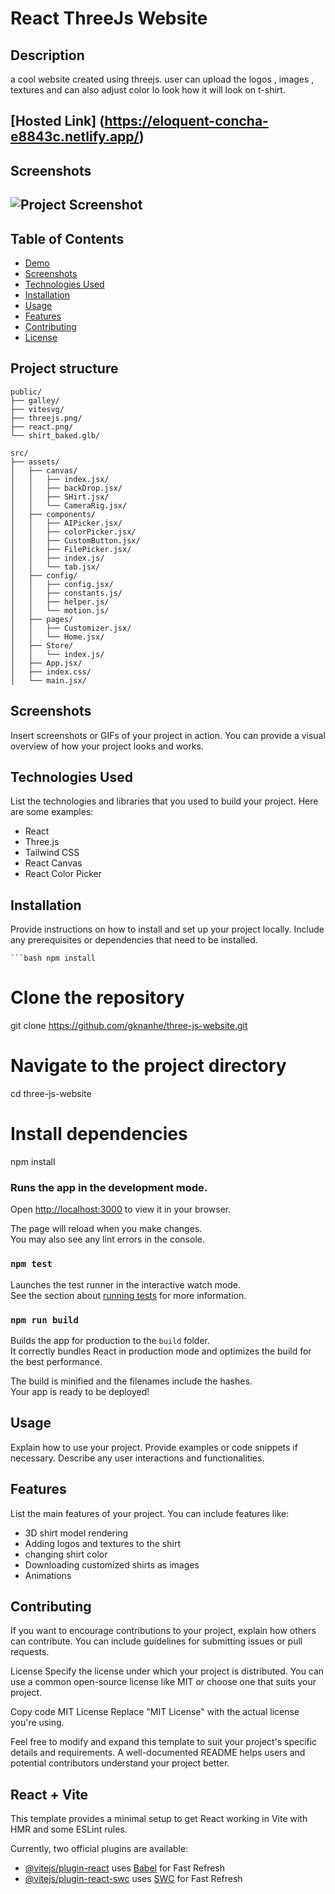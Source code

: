 # React ThreeJs Website

## Description

a cool website created using threejs. user can upload the logos , images , textures and can also adjust color lo look how it will look on t-shirt. 

## [Hosted Link] (https://eloquent-concha-e8843c.netlify.app/)
## Screenshots 

## ![Project Screenshot](https://drive.google.com/uc?export=view&id=18WHDqFnx2lgl4EMMZmy0XTlvkpeKJzWC)



## Table of Contents

- [Demo](#demo)
- [Screenshots](#screenshots)
- [Technologies Used](#technologies-used)
- [Installation](#installation)
- [Usage](#usage)
- [Features](#features)
- [Contributing](#contributing)
- [License](#license)



## Project structure

    public/
    ├── galley/
    ├── vitesvg/
    ├── threejs.png/
    ├── react.png/
    └── shirt_baked.glb/
    
    src/
    ├── assets/
    │   ├── canvas/
    │   │   ├── index.jsx/
    │   │   ├── backDrop.jsx/
    │   │   ├── SHirt.jsx/
    │   │   └── CameraRig.jsx/
    │   ├── components/
    │   │   ├── AIPicker.jsx/
    │   │   ├── colorPicker.jsx/
    │   │   ├── CustomButton.jsx/
    │   │   ├── FilePicker.jsx/
    │   │   ├── index.js/
    │   │   └── tab.jsx/
    │   ├── config/
    │   │   ├── config.jsx/
    │   │   ├── constants.js/
    │   │   ├── helper.js/
    │   │   └── motion.js/
    │   ├── pages/
    │   │   ├── Customizer.jsx/
    │   │   └── Home.jsx/
    │   ├── Store/
    │   │   └── index.js/
    │   ├── App.jsx/
    │   ├── index.css/
    │   └── main.jsx/




## Screenshots

Insert screenshots or GIFs of your project in action. You can provide a visual overview of how your project looks and works.

## Technologies Used

List the technologies and libraries that you used to build your project. Here are some examples:

- React
- Three.js
- Tailwind CSS
- React Canvas
- React Color Picker

## Installation

Provide instructions on how to install and set up your project locally. Include any prerequisites or dependencies that need to be installed.

    ```bash npm install


# Clone the repository
git clone https://github.com/gknanhe/three-js-website.git

# Navigate to the project directory
cd three-js-website

# Install dependencies
npm install


### Runs the app in the development mode.
Open [http://localhost:3000](http://localhost:3000) to view it in your browser.

The page will reload when you make changes.\
You may also see any lint errors in the console.

### `npm test`

Launches the test runner in the interactive watch mode.\
See the section about [running tests](https://facebook.github.io/create-react-app/docs/running-tests) for more information.

### `npm run build`

Builds the app for production to the `build` folder.\
It correctly bundles React in production mode and optimizes the build for the best performance.

The build is minified and the filenames include the hashes.\
Your app is ready to be deployed!

## Usage
Explain how to use your project. Provide examples or code snippets if necessary. Describe any user interactions and functionalities.

## Features
List the main features of your project. You can include features like:

- 3D shirt model rendering
- Adding logos and textures to the shirt
- changing shirt color
- Downloading customized shirts as images
- Animations

## Contributing
If you want to encourage contributions to your project, explain how others can contribute. You can include guidelines for submitting issues or pull requests.

License
Specify the license under which your project is distributed. You can use a common open-source license like MIT or choose one that suits your project.

Copy code
MIT License
Replace "MIT License" with the actual license you're using.

Feel free to modify and expand this template to suit your project's specific details and requirements. A well-documented README helps users and potential contributors understand your project better.






































## React + Vite

This template provides a minimal setup to get React working in Vite with HMR and some ESLint rules.

Currently, two official plugins are available:

- [@vitejs/plugin-react](https://github.com/vitejs/vite-plugin-react/blob/main/packages/plugin-react/README.md) uses [Babel](https://babeljs.io/) for Fast Refresh
- [@vitejs/plugin-react-swc](https://github.com/vitejs/vite-plugin-react-swc) uses [SWC](https://swc.rs/) for Fast Refresh
